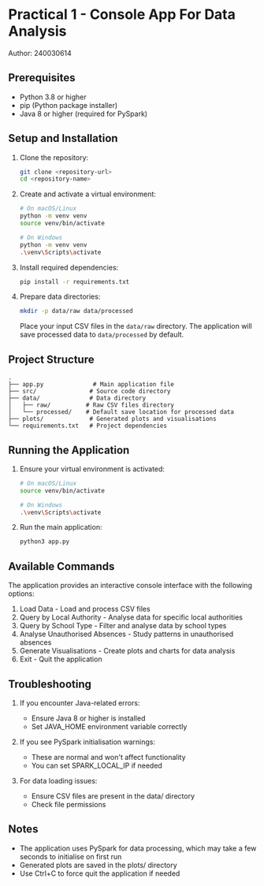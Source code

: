 # Practical 1 - Console App For Data Analysis

Author: 240030614

## Prerequisites

- Python 3.8 or higher
- pip (Python package installer)
- Java 8 or higher (required for PySpark)

## Setup and Installation

1. Clone the repository:
   ```bash
   git clone <repository-url>
   cd <repository-name>
   ```

2. Create and activate a virtual environment:
   ```bash
   # On macOS/Linux
   python -m venv venv
   source venv/bin/activate

   # On Windows
   python -m venv venv
   .\venv\Scripts\activate
   ```

3. Install required dependencies:
   ```bash
   pip install -r requirements.txt
   ```

4. Prepare data directories:
   ```bash
   mkdir -p data/raw data/processed
   ```
   Place your input CSV files in the `data/raw` directory. The application will save processed data to `data/processed` by default.

## Project Structure

```
.
├── app.py              # Main application file
├── src/               # Source code directory
├── data/              # Data directory
│   ├── raw/          # Raw CSV files directory
│   └── processed/    # Default save location for processed data
├── plots/             # Generated plots and visualisations
└── requirements.txt   # Project dependencies
```

## Running the Application

1. Ensure your virtual environment is activated:
   ```bash
   # On macOS/Linux
   source venv/bin/activate

   # On Windows
   .\venv\Scripts\activate
   ```

2. Run the main application:
   ```bash
   python3 app.py
   ```

## Available Commands

The application provides an interactive console interface with the following options:

1. Load Data - Load and process CSV files
2. Query by Local Authority - Analyse data for specific local authorities
3. Query by School Type - Filter and analyse data by school types
4. Analyse Unauthorised Absences - Study patterns in unauthorised absences
5. Generate Visualisations - Create plots and charts for data analysis
6. Exit - Quit the application

## Troubleshooting

1. If you encounter Java-related errors:
   - Ensure Java 8 or higher is installed
   - Set JAVA_HOME environment variable correctly

2. If you see PySpark initialisation warnings:
   - These are normal and won't affect functionality
   - You can set SPARK_LOCAL_IP if needed

3. For data loading issues:
   - Ensure CSV files are present in the data/ directory
   - Check file permissions

## Notes

- The application uses PySpark for data processing, which may take a few seconds to initialise on first run
- Generated plots are saved in the plots/ directory
- Use Ctrl+C to force quit the application if needed


